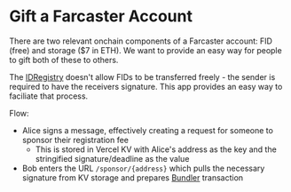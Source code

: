 # Gift a Farcaster Account

There are two relevant onchain components of a Farcaster account: FID (free) and storage ($7 in ETH). We want to provide an easy way for people to gift both of these to others.

The [IDRegistry](https://optimistic.etherscan.io/address/0x00000000fcaf86937e41ba038b4fa40baa4b780a) doesn't allow FIDs to be transferred freely - the sender is required to have the receivers signature. This app provides an easy way to faciliate that process.

Flow:

- Alice signs a message, effectively creating a request for someone to sponsor their registration fee
  - This is stored in Vercel KV with Alice's address as the key and the stringified signature/deadline as the value
- Bob enters the URL `/sponsor/{address}` which pulls the necessary signature from KV storage and prepares [Bundler](https://optimistic.etherscan.io/address/0x00000000fc94856f3967b047325f88d47bc225d0) transaction
